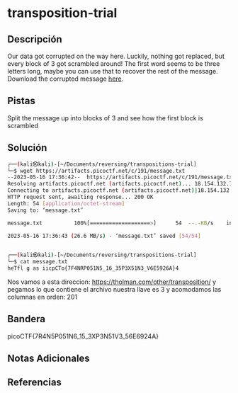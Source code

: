 # transposition-trial

## Descripción
Our data got corrupted on the way here. Luckily, nothing got replaced, but every block of 3 got scrambled around! The first word seems to be three letters long, maybe you can use that to recover the rest of the message. Download the corrupted message [here](https://artifacts.picoctf.net/c/191/message.txt).
## Pistas
Split the message up into blocks of 3 and see how the first block is scrambled
## Solución
```bash
┌──(kali㉿kali)-[~/Documents/reversing/transpositions-trial]
└─$ wget https://artifacts.picoctf.net/c/191/message.txt
--2023-05-16 17:36:42--  https://artifacts.picoctf.net/c/191/message.txt
Resolving artifacts.picoctf.net (artifacts.picoctf.net)... 18.154.132.74, 18.154.132.88, 18.154.132.108, ...
Connecting to artifacts.picoctf.net (artifacts.picoctf.net)|18.154.132.74|:443... connected.
HTTP request sent, awaiting response... 200 OK
Length: 54 [application/octet-stream]
Saving to: ‘message.txt’

message.txt          100%[===================>]      54  --.-KB/s    in 0s      

2023-05-16 17:36:43 (26.6 MB/s) - ‘message.txt’ saved [54/54]

                                                                                 
┌──(kali㉿kali)-[~/Documents/reversing/transpositions-trial]
└─$ cat message.txt        
heTfl g as iicpCTo{7F4NRP051N5_16_35P3X51N3_V6E5926A}4 
```
Nos vamos a esta direccion:
https://tholman.com/other/transposition/
y pegamos lo que contiene el archivo
nuestra llave es 3
y acomodamos las columnas en orden:
201
## Bandera
picoCTF{7R4N5P051N6_15_3XP3N51V3_56E6924A}  

## Notas Adicionales 

## Referencias